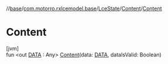 //[base](../../../../index.md)/[com.motorro.rxlcemodel.base](../../index.md)/[LceState](../index.md)/[Content](index.md)/[Content](-content.md)

# Content

[jvm]\
fun &lt;out [DATA](index.md) : Any&gt; [Content](-content.md)(data: [DATA](index.md), dataIsValid: Boolean)
